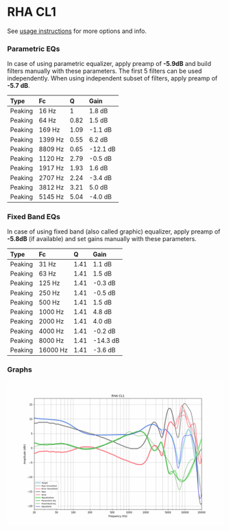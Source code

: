 # RHA CL1
See [usage instructions](https://github.com/jaakkopasanen/AutoEq#usage) for more options and info.

### Parametric EQs
In case of using parametric equalizer, apply preamp of **-5.9dB** and build filters manually
with these parameters. The first 5 filters can be used independently.
When using independent subset of filters, apply preamp of **-5.7 dB**.

| Type    | Fc      |    Q | Gain     |
|:--------|:--------|:-----|:---------|
| Peaking | 16 Hz   | 1    | 1.8 dB   |
| Peaking | 64 Hz   | 0.82 | 1.5 dB   |
| Peaking | 169 Hz  | 1.09 | -1.1 dB  |
| Peaking | 1399 Hz | 0.55 | 6.2 dB   |
| Peaking | 8809 Hz | 0.65 | -12.1 dB |
| Peaking | 1120 Hz | 2.79 | -0.5 dB  |
| Peaking | 1917 Hz | 1.93 | 1.6 dB   |
| Peaking | 2707 Hz | 2.24 | -3.4 dB  |
| Peaking | 3812 Hz | 3.21 | 5.0 dB   |
| Peaking | 5145 Hz | 5.04 | -4.0 dB  |

### Fixed Band EQs
In case of using fixed band (also called graphic) equalizer, apply preamp of **-5.8dB**
(if available) and set gains manually with these parameters.

| Type    | Fc       |    Q | Gain     |
|:--------|:---------|:-----|:---------|
| Peaking | 31 Hz    | 1.41 | 1.1 dB   |
| Peaking | 63 Hz    | 1.41 | 1.5 dB   |
| Peaking | 125 Hz   | 1.41 | -0.3 dB  |
| Peaking | 250 Hz   | 1.41 | -0.5 dB  |
| Peaking | 500 Hz   | 1.41 | 1.5 dB   |
| Peaking | 1000 Hz  | 1.41 | 4.8 dB   |
| Peaking | 2000 Hz  | 1.41 | 4.0 dB   |
| Peaking | 4000 Hz  | 1.41 | -0.2 dB  |
| Peaking | 8000 Hz  | 1.41 | -14.3 dB |
| Peaking | 16000 Hz | 1.41 | -3.6 dB  |

### Graphs
![](./RHA%20CL1.png)
